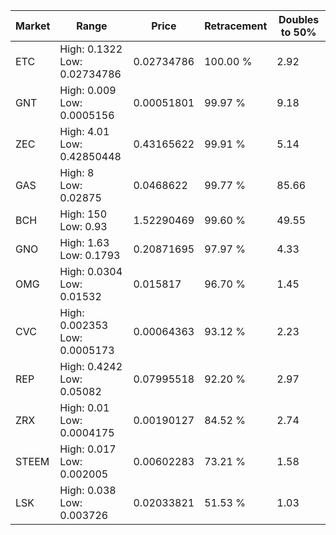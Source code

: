 | Market | Range | Price| Retracement | Doubles to 50% |
| --- | --- | --- | --- | --- |
| ETC | High: 0.1322<br />Low: 0.02734786 | 0.02734786 | 100.00 % | 2.92 |
| GNT | High: 0.009<br />Low: 0.0005156 | 0.00051801 | 99.97 % | 9.18 |
| ZEC | High: 4.01<br />Low: 0.42850448 | 0.43165622 | 99.91 % | 5.14 |
| GAS | High: 8<br />Low: 0.02875 | 0.0468622 | 99.77 % | 85.66 |
| BCH | High: 150<br />Low: 0.93 | 1.52290469 | 99.60 % | 49.55 |
| GNO | High: 1.63<br />Low: 0.1793 | 0.20871695 | 97.97 % | 4.33 |
| OMG | High: 0.0304<br />Low: 0.01532 | 0.015817 | 96.70 % | 1.45 |
| CVC | High: 0.002353<br />Low: 0.0005173 | 0.00064363 | 93.12 % | 2.23 |
| REP | High: 0.4242<br />Low: 0.05082 | 0.07995518 | 92.20 % | 2.97 |
| ZRX | High: 0.01<br />Low: 0.0004175 | 0.00190127 | 84.52 % | 2.74 |
| STEEM | High: 0.017<br />Low: 0.002005 | 0.00602283 | 73.21 % | 1.58 |
| LSK | High: 0.038<br />Low: 0.003726 | 0.02033821 | 51.53 % | 1.03 |
